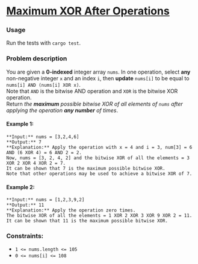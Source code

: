 # [Maximum XOR After Operations](https://leetcode.com/problems/maximum-xor-after-operations/)

### Usage
Run the tests with `cargo test`.

### Problem description
You are given a **0-indexed** integer array `nums`. In one operation, select **any** non-negative integer `x` and an index `i`, then **update** `nums[i]` to be equal to `nums[i] AND (nums[i] XOR x)`.\
Note that `AND` is the bitwise AND operation and `XOR` is the bitwise XOR operation.\
Return *the **maximum** possible bitwise XOR of all elements of `nums` after applying the operation **any number** of times*.


#### Example 1:
```
**Input:** nums = [3,2,4,6]
**Output:** 7
**Explanation:** Apply the operation with x = 4 and i = 3, num[3] = 6 AND (6 XOR 4) = 6 AND 2 = 2.
Now, nums = [3, 2, 4, 2] and the bitwise XOR of all the elements = 3 XOR 2 XOR 4 XOR 2 = 7.
It can be shown that 7 is the maximum possible bitwise XOR.
Note that other operations may be used to achieve a bitwise XOR of 7.
```

#### Example 2:
```
**Input:** nums = [1,2,3,9,2]
**Output:** 11
**Explanation:** Apply the operation zero times.
The bitwise XOR of all the elements = 1 XOR 2 XOR 3 XOR 9 XOR 2 = 11.
It can be shown that 11 is the maximum possible bitwise XOR.
```

### Constraints:
- `1 <= nums.length <= 105`
- `0 <= nums[i] <= 108`
